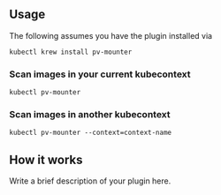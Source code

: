 
## Usage
The following assumes you have the plugin installed via

```shell
kubectl krew install pv-mounter
```

### Scan images in your current kubecontext

```shell
kubectl pv-mounter
```

### Scan images in another kubecontext

```shell
kubectl pv-mounter --context=context-name
```

## How it works
Write a brief description of your plugin here.